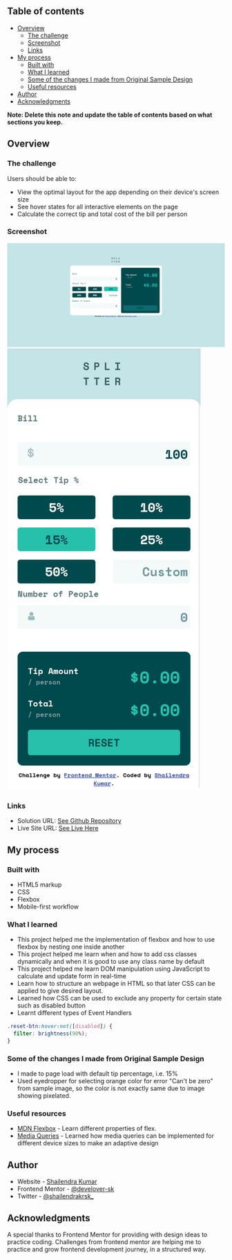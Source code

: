 ## Table of contents

- [Overview](#overview)
  - [The challenge](#the-challenge)
  - [Screenshot](#screenshot)
  - [Links](#links)
- [My process](#my-process)
  - [Built with](#built-with)
  - [What I learned](#what-i-learned)
  - [Some of the changes I made from Original Sample Design](#Some-of-the-changes-I-made-from-Original-Sample-Design)
  - [Useful resources](#useful-resources)
- [Author](#author)
- [Acknowledgments](#acknowledgments)

**Note: Delete this note and update the table of contents based on what sections you keep.**

## Overview

### The challenge

Users should be able to:

- View the optimal layout for the app depending on their device's screen size
- See hover states for all interactive elements on the page
- Calculate the correct tip and total cost of the bill per person

### Screenshot

![](./images/Screenshot-Desktop.jpg)
![](./images/Screenshot-Mobile.png)

### Links

- Solution URL: [See Github Repository](https://github.com/develover-sk/tip-calculator)
- Live Site URL: [See Live Here](https://your-live-site-url.com)

## My process

### Built with

- HTML5 markup
- CSS
- Flexbox
- Mobile-first workflow

### What I learned

- This project helped me the implementation of flexbox and how to use flexbox by nesting one inside another
- This project helped me learn when and how to add css classes dynamically and when it is good to use any class name by default
- This project helped me learn DOM manipulation using JavaScript to calculate and update form in real-time
- Learn how to structure an webpage in HTML so that later CSS can be applied to give desired layout.
- Learned how CSS can be used to exclude any property for certain state such as disabled button
- Learnt different types of Event Handlers

```css
.reset-btn:hover:not([disabled]) {
  filter: brightness(90%);
}
```

### Some of the changes I made from Original Sample Design

- I made to page load with default tip percentage, i.e. 15%
- Used eyedropper for selecting orange color for error "Can't be zero" from sample image, so the color is not exactly same due to image showing pixelated.

### Useful resources

- [MDN Flexbox](https://developer.mozilla.org/en-US/docs/Learn/CSS/CSS_layout/Flexbox) - Learn different properties of flex.
- [Media Queries](https://developer.mozilla.org/en-US/docs/Web/CSS/@media) - Learned how media queries can be implemented for different device sizes to make an adaptive design

## Author

- Website - [Shailendra Kumar](https://www.shailendra.xyz)
- Frontend Mentor - [@develover-sk](https://www.frontendmentor.io/profile/develover-sk)
- Twitter - [@shailendrakrsk\_](https://www.twitter.com/shailendrakrsk_)

## Acknowledgments

A special thanks to Frontend Mentor for providing with design ideas to practice coding. Challenges from frontend mentor are helping me to practice and grow frontend development journey, in a structured way.
